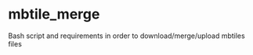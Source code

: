 mbtile_merge
============

Bash script and requirements in order to download/merge/upload mbtiles files

